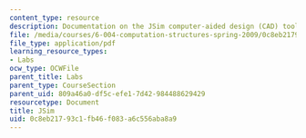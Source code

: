 ```yaml
---
content_type: resource
description: Documentation on the JSim computer-aided design (CAD) tool.
file: /media/courses/6-004-computation-structures-spring-2009/0c8eb21793c1fb46f083a6c556aba8a9_MIT6_004s09_lab_tool_jsim.pdf
file_type: application/pdf
learning_resource_types:
- Labs
ocw_type: OCWFile
parent_title: Labs
parent_type: CourseSection
parent_uid: 809a46a0-df5c-efe1-7d42-984488629429
resourcetype: Document
title: JSim
uid: 0c8eb217-93c1-fb46-f083-a6c556aba8a9
---
```

